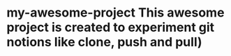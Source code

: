 # my-awesome-project This awesome project is created to experiment git notions like clone, push and pull)
